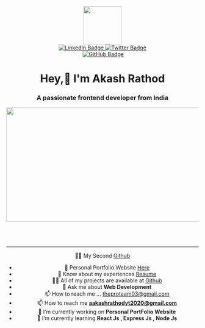 



<div id="header" align="center">
  <img src="https://media.giphy.com/media/M9gbBd9nbDrOTu1Mqx/giphy.gif" width="100"/>
  <div id="badges">
    <a href="https://www.linkedin.com/in/akash-rathod-01b630259/">
      <img src="https://img.shields.io/badge/LinkedIn-blue?style=for-the-badge&logo=linkedin&logoColor=white" alt="LinkedIn Badge"/>
    </a>
    <a href="#">
      <img src="https://img.shields.io/badge/Twitter-blue?style=for-the-badge&logo=twitter&logoColor=white" alt="Twitter Badge"/>
    </a>
  </div>
  <img src="https://komarev.com/ghpvc/?username=ak-akash03&style=flat-square&color=blue" alt=""/>
<a href="https://github.com/ak-akash03?tab=followers"><img src="https://img.shields.io/github/followers/ak-akash03?label=Followers&style=social" alt="GitHub Badge"></a>
  <h1 color="blue">
    Hey,👋 I'm Akash Rathod
<h3 align="center">A passionate frontend developer from India</h3>
  </h1>
</div>
<div align="center">
  <img src="https://media.giphy.com/media/dWesBcTLavkZuG35MI/giphy.gif" width="600" height="300"/>
</div><br><br><br>

___


<div id="header" align="center">
  
   👨‍💻 My Second [Github](https://github.com/ak-akash03)
   
  - 📝 Personal Portfolio Website  [Here](https://ak-akash03.github.io/personal-portfolio/)
  - 📄 Know about my experiences [Resume](https://drive.google.com/file/d/128gXHNovejvb3iyKq45LL0AOn39v9_yV/view?usp=drive_link)
  - 👨‍💻 All of my projects are available at [Github](https://github.com/ak-akash03)
  - 💬 Ask me about **Web Development**
  - 📫 How to reach me ... theproteam03@gmail.com
  - 📫 How to reach me **aakashrathodyt2020@gmail.com**
  - 🔭 I’m currently working on **Personal PortFolio Website**
  - 🌱 I’m currently learning **React Js , Express Js , Node Js**
  
</div>


